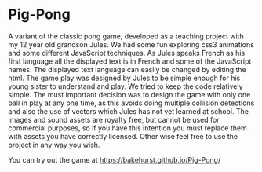 # Pig-Pong
A variant of the classic pong game, developed as a teaching project with my 12 year old grandson Jules.  We had some fun exploring css3 animations and some different JavaScript techniques.  As Jules speaks French as his first language all the displayed text is in French and some of the JavaScript names.  The displayed text language can easily be changed by editing the html.  The game play was designed by Jules to be simple enough for his young sister to understand and play.  We tried to keep the code relatively simple. The must important decision was to design the game with only one ball in play at any one time, as this avoids doing multiple collision detections and also the use of vectors which Jules has not yet learned at school.  The images and sound assets are royalty free, but cannot be used for commercial purposes, so if you have this intention you must replace them with assets you have correctly licensed.   Other wise feel free to use the project in any way you wish.

 You can try out the game at https://bakehurst.github.io/Pig-Pong/
